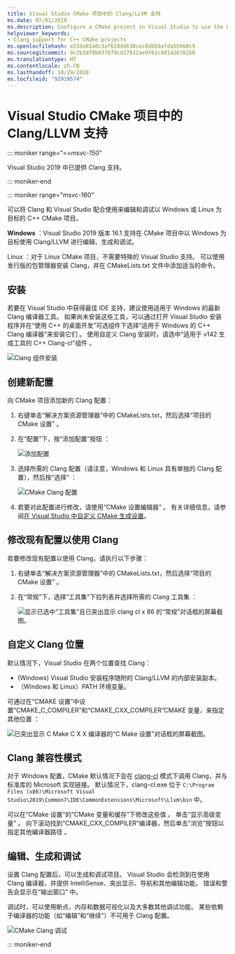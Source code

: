 ```yaml
---
title: Visual Studio CMake 项目中的 Clang/LLVM 支持
ms.date: 07/01/2019
ms.description: Configure a CMake project in Visual Studio to use the Clang/LLVM toolchain.
helpviewer_keywords:
- Clang support for C++ CMake projects
ms.openlocfilehash: e23da02a0c3af624ddb30cec8dbb5afda55660c9
ms.sourcegitcommit: 9c2b3df9b837879cd17932ae9f61cdd142078260
ms.translationtype: HT
ms.contentlocale: zh-CN
ms.lasthandoff: 10/29/2020
ms.locfileid: "92919574"
---
```

# <a name="clangllvm-support-in-visual-studio-cmake-projects"></a>Visual Studio CMake 项目中的 Clang/LLVM 支持

::: moniker range="<=msvc-150"

Visual Studio 2019 中已提供 Clang 支持。

::: moniker-end

::: moniker range="msvc-160"

可以将 Clang 和 Visual Studio 配合使用来编辑和调试以 Windows 或 Linux 为目标的 C++ CMake 项目。

**Windows** ：Visual Studio 2019 版本 16.1 支持在 CMake 项目中以 Windows 为目标使用 Clang/LLVM 进行编辑、生成和调试。

Linux  ：对于 Linux CMake 项目，不需要特殊的 Visual Studio 支持。 可以使用发行版的包管理器安装 Clang，并在 CMakeLists.txt 文件中添加适当的命令。

## <a name="install"></a>安装

若要在 Visual Studio 中获得最佳 IDE 支持，建议使用适用于 Windows 的最新 Clang 编译器工具。 如果尚未安装这些工具，可以通过打开 Visual Studio 安装程序并在“使用 C++ 的桌面开发”可选组件下选择“适用于 Windows 的 C++ Clang 编译器”来安装它们   。 使用自定义 Clang 安装时，请选中“适用于 v142 生成工具的 C++ Clang-cl”组件  。

![Clang 组件安装](media/clang-install-vs2019.png)

## <a name="create-a-new-configuration"></a>创建新配置

向 CMake 项目添加新的 Clang 配置：

1. 右键单击“解决方案资源管理器”中的 CMakeLists.txt，然后选择“项目的 CMake 设置”   。

1. 在“配置”下，按“添加配置”按钮   ：

   ![添加配置](media/cmake-add-config-icon.png)

1. 选择所需的 Clang 配置（请注意，Windows 和 Linux 具有单独的 Clang 配置），然后按“选择”  ：

   ![CMake Clang 配置](media/cmake-clang-configuration.png)

1. 若要对此配置进行修改，请使用“CMake 设置编辑器”  。 有关详细信息，请参阅[在 Visual Studio 中自定义 CMake 生成设置](customize-cmake-settings.md)。

## <a name="modify-an-existing-configuration-to-use-clang"></a>修改现有配置以使用 Clang

若要修改现有配置以使用 Clang，请执行以下步骤：

1. 右键单击“解决方案资源管理器”中的 CMakeLists.txt，然后选择“项目的 CMake 设置”   。

1. 在“常规”下，选择“工具集”下拉列表并选择所需的 Clang 工具集   ：

   ![显示已选中“工具集”且已突出显示 clang cl x 86 的“常规”对话框的屏幕截图。](media/cmake-clang-toolset.png)

## <a name="custom-clang-locations"></a>自定义 Clang 位置

默认情况下，Visual Studio 在两个位置查找 Clang：

- (Windows) Visual Studio 安装程序随附的 Clang/LLVM 的内部安装副本。
- （Windows 和 Linux）PATH 环境变量。

可通过在“CMAKE 设置”中设置“CMAKE_C_COMPILER”和“CMAKE_CXX_COMPILER”CMAKE 变量，来指定其他位置    ：

![已突出显示 C Make C X X 编译器的“C Make 设置”对话框的屏幕截图。](media/clang-location-cmake.png)

## <a name="clang-compatibility-modes"></a>Clang 兼容性模式

对于 Windows 配置，CMake 默认情况下会在 [clang-cl](https://llvm.org/devmtg/2014-04/PDFs/Talks/clang-cl.pdf) 模式下调用 Clang，并与标准库的 Microsoft 实现链接。 默认情况下，clang-cl.exe  位于 `C:\Program Files (x86)\Microsoft Visual Studio\2019\Common7\IDE\CommonExtensions\Microsoft\Llvm\bin` 中。

可以在“CMake 设置”的“CMake 变量和缓存”下修改这些值   。 单击“显示高级变量”  。 向下滚动找到“CMAKE_CXX_COMPILER”编译器，然后单击“浏览”按钮以指定其他编译器路径   。

## <a name="edit-build-and-debug"></a>编辑、生成和调试

设置 Clang 配置后，可以生成和调试项目。 Visual Studio 会检测到在使用 Clang 编译器，并提供 IntelliSense、突出显示、导航和其他编辑功能。 错误和警告会显示在“输出窗口”  中。

调试时，可以使用断点、内存和数据可视化以及大多数其他调试功能。 某些依赖于编译器的功能（如“编辑”和“继续”）不可用于 Clang 配置。

![CMake Clang 调试](media/clang-debug-visualize.png)

::: moniker-end
